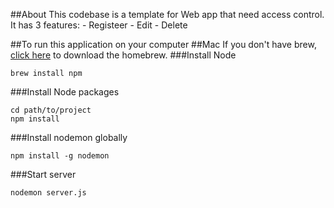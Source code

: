 ##About
This codebase is a template for Web app that need access control. 
It has 3 features:
    - Registeer
    - Edit
    - Delete

##To run this application on your computer
##Mac
If you don't have brew, [click here](http://brew.sh) to download the homebrew.
###Install Node
```
brew install npm
```

###Install Node packages
```
cd path/to/project
npm install
```
###Install nodemon globally
```
npm install -g nodemon
```

###Start server
```
nodemon server.js
```

